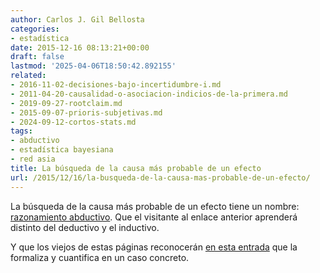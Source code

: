 ```yaml
---
author: Carlos J. Gil Bellosta
categories:
- estadística
date: 2015-12-16 08:13:21+00:00
draft: false
lastmod: '2025-04-06T18:50:42.892155'
related:
- 2016-11-02-decisiones-bajo-incertidumbre-i.md
- 2011-04-20-causalidad-o-asociacion-indicios-de-la-primera.md
- 2019-09-27-rootclaim.md
- 2015-09-07-prioris-subjetivas.md
- 2024-09-12-cortos-stats.md
tags:
- abductivo
- estadística bayesiana
- red asia
title: La búsqueda de la causa más probable de un efecto
url: /2015/12/16/la-busqueda-de-la-causa-mas-probable-de-un-efecto/
---
```


La búsqueda de la causa más probable de un efecto tiene un nombre: [razonamiento abductivo](https://en.wikipedia.org/wiki/Abductive_reasoning). Que el visitante al enlace anterior aprenderá distinto del deductivo y el inductivo.

Y que los viejos de estas páginas reconocerán [en esta entrada](http://www.datanalytics.com/2013/11/19/la-red-asia/) que la formaliza y cuantifica en un caso concreto.